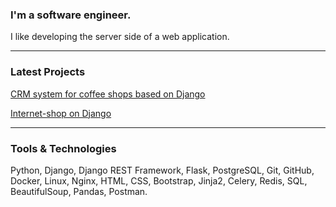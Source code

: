 ### I'm a software engineer.
I like developing the server side of a web application.
___
### Latest Projects
[CRM system for coffee shops based on Django](https://github.com/dima-anatsko/coffee_point)

[Internet-shop on Django](https://github.com/dima-anatsko/z25_web/tree/lesson8_anatsko)

___
### Tools & Technologies
Python, Django, Django REST Framework, Flask, PostgreSQL, Git, GitHub, Docker, Linux, Nginx, HTML, CSS, Bootstrap, Jinja2, Celery, Redis, SQL, BeautifulSoup, Pandas, Postman.
